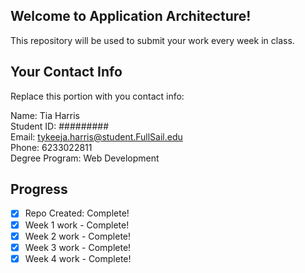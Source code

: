 ## Welcome to Application Architecture!
This repository will be used to submit your work every week in class.

## Your Contact Info
Replace this portion with you contact info:

Name:  Tia Harris<br>
Student ID: #########<br>
Email:  tykeeja.harris@student.FullSail.edu<br>
Phone:  6233022811<br>
Degree Program: Web Development<br>

## Progress
- [X] Repo Created: Complete!
- [X] Week 1 work - Complete!
- [X] Week 2 work - Complete!
- [X] Week 3 work - Complete!
- [X] Week 4 work - Complete!
